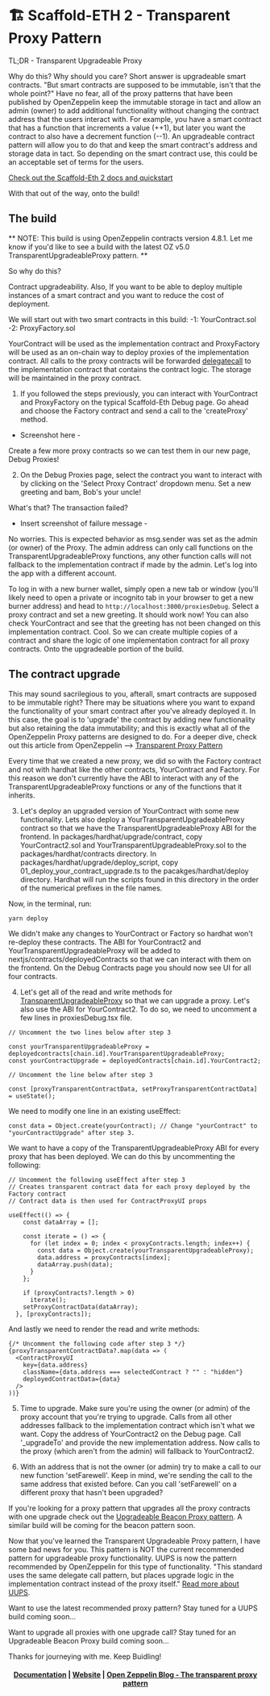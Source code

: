 # 🏗 Scaffold-ETH 2 - Transparent Proxy Pattern

TL;DR - Transparent Upgradeable Proxy

Why do this? Why should you care? Short answer is upgradeable smart contracts. "But smart contracts are supposed to be immutable, isn't that the whole point?" Have no fear, all of the proxy patterns that have been published by OpenZeppelin keep the immutable storage in tact and allow an admin (owner) to add additional functionality without changing the contract address that the users interact with. For example, you have a smart contract that has a function that increments a value (++1), but later you want the contract to also have a decrement function (--1). An upgradeable contract pattern will allow you to do that and keep the smart contract's address and storage data in tact. So depending on the smart contract use, this could be an acceptable set of terms for the users.

[Check out the Scaffold-Eth 2 docs and quickstart](https://github.com/scaffold-eth/scaffold-eth-2/blob/main/README.md)

With that out of the way, onto the build!

## The build

** NOTE: This build is using OpenZeppelin contracts version 4.8.1. Let me know if you'd like to see a build with the latest OZ v5.0 TransparentUpgradeableProxy pattern. **

So why do this?

Contract upgradeability. Also, If you want to be able to deploy multiple instances of a smart contract and you want to reduce the cost of deployment.

We will start out with two smart contracts in this build:
  -1: YourContract.sol
  -2: ProxyFactory.sol

YourContract will be used as the implementation contract and ProxyFactory will be used as an on-chain way to deploy proxies of the implementation contract. All calls to the proxy contracts will be forwarded [delegatecall](https://solidity-by-example.org/delegatecall/) to the implementation contract that contains the contract logic. The storage will be maintained in the proxy contract.

1. If you followed the steps previously, you can interact with YourContract and ProxyFactory on the typical Scaffold-Eth Debug page. Go ahead and choose the Factory contract and send a call to the 'createProxy' method.

- Screenshot here -

Create a few more proxy contracts so we can test them in our new page, Debug Proxies!

2. On the Debug Proxies page, select the contract you want to interact with by clicking on the 'Select Proxy Contract' dropdown menu. Set a new greeting and bam, Bob's your uncle!

What's that? The transaction failed?

- Insert screenshot of failure message -

No worries. This is expected behavior as msg.sender was set as the admin (or owner) of the Proxy. The admin address can only call functions on the TransparentUpgradeableProxy functions, any other function calls will not fallback to the implementation contract if made by the admin. Let's log into the app with a different account.

To log in with a new burner wallet, simply open a new tab or window (you'll likely need to open a private or incognito tab in your browser to get a new burner address) and head to `http://localhost:3000/proxiesDebug`. Select a proxy contract and set a new greeting. It should work now! You can also check YourContract and see that the greeting has not been changed on this implementation contract. Cool. So we can create multiple copies of a contract and share the logic of one implementation contract for all proxy contracts. Onto the upgradeable portion of the build.

## The contract upgrade

This may sound sacrilegious to you, afterall, smart contracts are supposed to be immutable right?  There may be situations where you want to expand the functionality of your smart contract after you've already deployed it. In this case, the goal is to 'upgrade' the contract by adding new functionality but also retaining the data immutability; and this is exactly what all of the OpenZeppelin Proxy patterns are designed to do. For a deeper dive, check out this article from OpenZeppelin --> [Transparent Proxy Pattern](https://blog.openzeppelin.com/proxy-patterns?utm_source=zos&utm_medium=blog&utm_campaign=transparent-proxy-pattern)

Every time that we created a new proxy, we did so with the Factory contract and not with hardhat like the other contracts, YourContract and Factory. For this reason we don't currently have the ABI to interact with any of the TransparentUpgradeableProxy functions or any of the functions that it inherits.

3. Let's deploy an upgraded version of YourContract with some new functionality. Lets also deploy a YourTransparentUpgradeableProxy contract so that we have the TransparentUpgradeableProxy ABI for the frontend. In packages/hardhat/upgrade/contract, copy YourContract2.sol and YourTransparentUpgradeableProxy.sol to the packages/hardhat/contracts directory. In packages/hardhat/upgrade/deploy_script, copy 01_deploy_your_contract_upgrade.ts to the pacakges/hardhat/deploy directory. Hardhat will run the scripts found in this directory in the order of the numerical prefixes in the file names.

Now, in the terminal, run:

```
yarn deploy
```

We didn't make any changes to YourContract or Factory so hardhat won't re-deploy these contracts. The ABI for YourContract2 and YourTransparentUpgradeableProxy will be added to nextjs/contracts/deployedContracts so that we can interact with them on the frontend. On the Debug Contracts page you should now see UI for all four contracts.

4. Let's get all of the read and write methods for [TransparentUpgradeableProxy](https://github.com/OpenZeppelin/openzeppelin-contracts/blob/release-v4.8/contracts/proxy/transparent/TransparentUpgradeableProxy.sol) so that we can upgrade a proxy. Let's also use the ABI for YourContract2. To do so, we need to uncomment a few lines in proxiesDebug.tsx file.

```
// Uncomment the two lines below after step 3

const yourTransparentUpgradeableProxy = deployedcontracts[chain.id].YourTransparentUpgradeableProxy;
const yourContractUpgrade = deployedContracts[chain.id].YourContract2;
```

```
// Uncomment the line below after step 3

const [proxyTransparentContractData, setProxyTransparentContractData] = useState();
```

We need to modify one line in an existing useEffect:

```
const data = Object.create(yourContract); // Change "yourContract" to "yourContractUpgrade" after step 3.
```

We want to have a copy of the TransparentUpgradeableProxy ABI for every proxy that has been deployed. We can do this by uncommenting the following:

```
// Uncomment the following useEffect after step 3
// Creates transparent contract data for each proxy deployed by the Factory contract
// Contract data is then used for ContractProxyUI props

useEffect(() => {
    const dataArray = [];

    const iterate = () => {
      for (let index = 0; index < proxyContracts.length; index++) {
        const data = Object.create(yourTransparentUpgradeableProxy);
        data.address = proxyContracts[index];
        dataArray.push(data);
      }
    };

    if (proxyContracts?.length > 0)
      iterate();
    setProxyContractData(dataArray);
  }, [proxyContracts]);
```

And lastly we need to render the read and write methods:

```
{/* Uncomment the following code after step 3 */}
{proxyTransparentContractData?.map(data => (
  <ContractProxyUI
    key={data.address}
    className={data.address === selectedContract ? "" : "hidden"}
    deployedContractData={data}
  />
))}
```

5. Time to upgrade. Make sure you're using the owner (or admin) of the proxy account that you're trying to upgrade. Calls from all other addresses fallback to the implementation contract which isn't what we want. Copy the address of YourContract2 on the Debug page. Call '_upgradeTo' and provide the new implementation address. Now calls to the proxy (which aren't from the admin) will fallback to YourContract2.

6. With an address that is not the owner (or admin) try to make a call to our new function 'setFarewell'. Keep in mind, we're sending the call to the same address that existed before. Can you call 'setFarewell' on a different proxy that hasn't been upgraded?

If you're looking for a proxy pattern that upgrades all the proxy contracts with one upgrade check out the [Upgradeable Beacon Proxy pattern](https://blog.openzeppelin.com/blog/the-state-of-smart-contract-upgrades#beacons). A similar build will be coming for the beacon pattern soon.

Now that you've learned the Transparent Upgradeable Proxy pattern, I have some bad news for you. This pattern is NOT the current recommended pattern for upgradeable proxy functionality. UUPS is now the pattern recommended by OpenZeppelin for this type of functionality. "This standard uses the same delegate call pattern, but places upgrade logic in the implementation contract instead of the proxy itself." [Read more about UUPS](https://blog.openzeppelin.com/blog/the-state-of-smart-contract-upgrades#universal-upgradeable-proxies).

Want to use the latest recommended proxy pattern? Stay tuned for a UUPS build coming soon...

Want to upgrade all proxies with one upgrade call? Stay tuned for an Upgradeable Beacon Proxy build coming soon...

Thanks for journeying with me. Keep Buidling!


<h4 align="center">
  <a href="https://docs.scaffoldeth.io">Documentation</a> |
  <a href="https://scaffoldeth.io">Website</a> |
  <a href="https://blog.openzeppelin.com/the-transparent-proxy-pattern">Open Zeppelin Blog - The transparent proxy pattern</a>
</h4>


